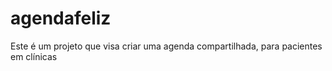 # agendafeliz
Este é um projeto que visa criar uma agenda compartilhada, para pacientes em clínicas
